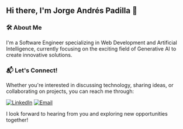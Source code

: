 ## Hi there, I'm Jorge Andrés Padilla 👋

### 🛠️ About Me

I'm a Software Engineer specializing in Web Development and Artificial Intelligence, currently focusing on the exciting field of Generative AI to create innovative solutions.

### 📬 Let's Connect!

Whether you're interested in discussing technology, sharing ideas, or collaborating on projects, you can reach me through:

[![LinkedIn](https://img.shields.io/badge/LinkedIn-0077B5?style=for-the-badge&logo=linkedin&logoColor=white)](https://www.linkedin.com/in/jorgeandrespadilla/)
[![Email](https://img.shields.io/badge/Email-D14836?style=for-the-badge&logo=gmail&logoColor=white)](mailto:jorgeandres.padillasalgado@gmail.com)

I look forward to hearing from you and exploring new opportunities together!

<!--
### 😄 Fun Fact

When I'm not coding, I enjoy capturing the beauty of nature through photography. It's my way of disconnecting and finding inspiration.

---

I love collaborating and sharing knowledge, so feel free to reach out for discussions or potential projects!
-->
